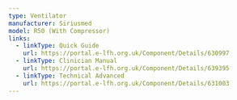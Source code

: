 ```yaml
---
type: Ventilator
manufacturer: Siriusmed
model: R50 (With Compressor)
links:
  - linkType: Quick Guide
    url: https://portal.e-lfh.org.uk/Component/Details/630997
  - linkType: Clinician Manual
    url: https://portal.e-lfh.org.uk/Component/Details/639395
  - linkType: Technical Advanced
    url: https://portal.e-lfh.org.uk/Component/Details/631003
---
```


